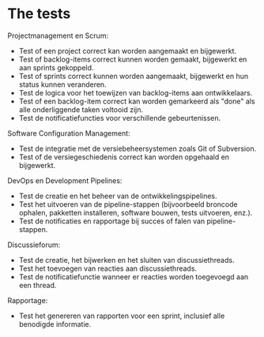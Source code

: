 # The tests

Projectmanagement en Scrum:

- Test of een project correct kan worden aangemaakt en bijgewerkt.
- Test of backlog-items correct kunnen worden gemaakt, bijgewerkt en aan sprints gekoppeld.
- Test of sprints correct kunnen worden aangemaakt, bijgewerkt en hun status kunnen veranderen.
- Test de logica voor het toewijzen van backlog-items aan ontwikkelaars.
- Test of een backlog-item correct kan worden gemarkeerd als "done" als alle onderliggende taken voltooid zijn.
- Test de notificatiefuncties voor verschillende gebeurtenissen.

Software Configuration Management:

- Test de integratie met de versiebeheersystemen zoals Git of Subversion.
- Test of de versiegeschiedenis correct kan worden opgehaald en bijgewerkt.

DevOps en Development Pipelines:

- Test de creatie en het beheer van de ontwikkelingspipelines.
- Test het uitvoeren van de pipeline-stappen (bijvoorbeeld broncode ophalen, pakketten installeren, software bouwen, tests uitvoeren, enz.).
- Test de notificaties en rapportage bij succes of falen van pipeline-stappen.

Discussieforum:

- Test de creatie, het bijwerken en het sluiten van discussiethreads.
- Test het toevoegen van reacties aan discussiethreads.
- Test de notificatiefunctie wanneer er reacties worden toegevoegd aan een thread.

Rapportage:

- Test het genereren van rapporten voor een sprint, inclusief alle benodigde informatie.
